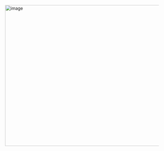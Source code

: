 <img width="757" height="460" alt="image" src="https://github.com/user-attachments/assets/4eada006-fbcc-4fb9-ad61-1559fff47854" />

